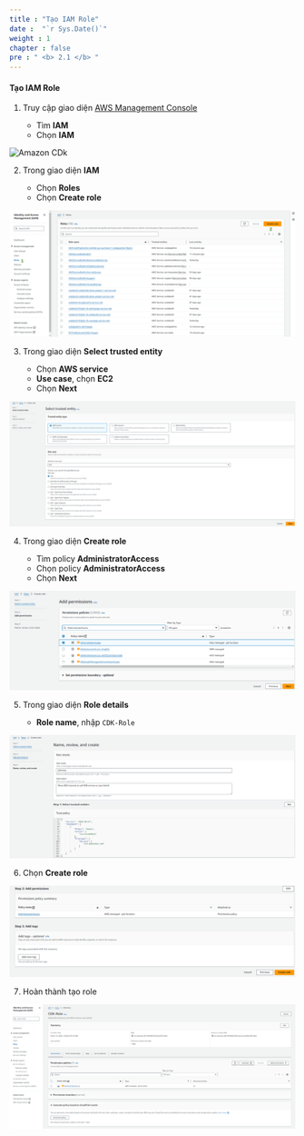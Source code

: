 ```yaml
---
title : "Tạo IAM Role"
date :  "`r Sys.Date()`" 
weight : 1
chapter : false
pre : " <b> 2.1 </b> "
---
```


#### Tạo IAM Role

1. Truy cập giao diện [AWS Management Console](https://aws.amazon.com/console/)
 
   - Tìm **IAM**
   - Chọn **IAM**

![Amazon CDk](/images/1/0001.png?featherlight=false&width=90pc)

2. Trong giao diện **IAM**


   - Chọn **Roles**
   - Chọn **Create role**

![alt text](<Blank diagram - Page 3 (2).png>)

3. Trong giao diện **Select trusted entity**

   - Chọn **AWS service**
   - **Use case**, chọn **EC2**
   - Chọn **Next**

![alt text](image-1.png)

4. Trong giao diện **Create role**

   - Tìm policy **AdministratorAccess**
   - Chọn policy **AdministratorAccess**
   - Chọn **Next**

![alt text](image-2.png)

5. Trong giao diện **Role details**

   - **Role name**, nhập `CDK-Role`

![alt text](image-3.png)

6. Chọn **Create role**

![alt text](image-4.png)

7. Hoàn thành tạo role

![alt text](image-5.png)


